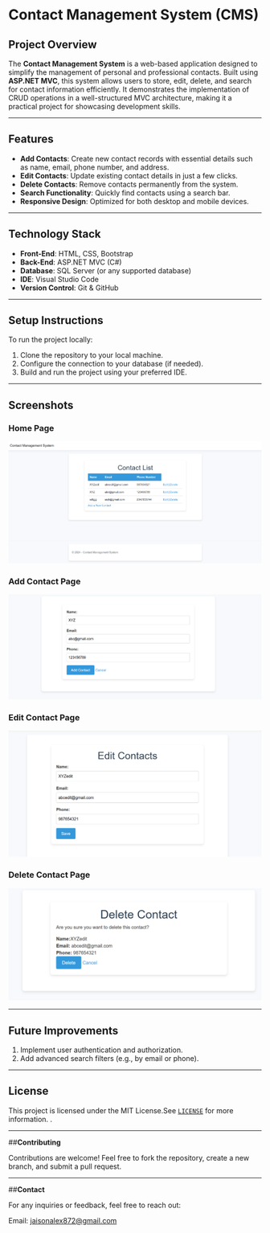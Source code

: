 # **Contact Management System (CMS)**

## **Project Overview**
The **Contact Management System** is a web-based application designed to simplify the management of personal and professional contacts. Built using **ASP.NET MVC**, this system allows users to store, edit, delete, and search for contact information efficiently. It demonstrates the implementation of CRUD operations in a well-structured MVC architecture, making it a practical project for showcasing development skills.

---

## **Features**
- **Add Contacts**: Create new contact records with essential details such as name, email, phone number, and address.
- **Edit Contacts**: Update existing contact details in just a few clicks.
- **Delete Contacts**: Remove contacts permanently from the system.
- **Search Functionality**: Quickly find contacts using a search bar.
- **Responsive Design**: Optimized for both desktop and mobile devices.

---

## **Technology Stack**
- **Front-End**: HTML, CSS, Bootstrap
- **Back-End**: ASP.NET MVC (C#)
- **Database**: SQL Server (or any supported database)
- **IDE**: Visual Studio Code
- **Version Control**: Git & GitHub

---

## **Setup Instructions**
To run the project locally:

1. Clone the repository to your local machine.
2. Configure the connection to your database (if needed).
3. Build and run the project using your preferred IDE.

---

## **Screenshots**
### Home Page
![CMS Homepage Screenshot](./images/Homepage.png)

### Add Contact Page
![Add Contact Screenshot](./images/add-contact.png)

### Edit Contact Page
![Edit Contact Screenshot](./images/Edit-contact.png)

### Delete Contact Page
![Delete Contact Screenshot](./images/delete-contact.png)

---

## **Future Improvements**
1. Implement user authentication and authorization.
2. Add advanced search filters (e.g., by email or phone).

---

## **License**

This project is licensed under the MIT License.See [`LICENSE`](./LICENSE) for more information.
.

---

##**Contributing**

Contributions are welcome! Feel free to fork the repository, create a new branch, and submit a pull request.

---

##**Contact**

For any inquiries or feedback, feel free to reach out:

Email: jaisonalex872@gmail.com





